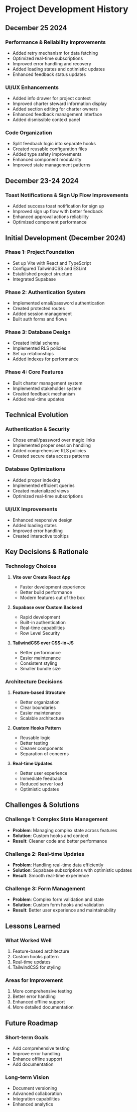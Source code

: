 # Project Development History

## December 25 2024

### Performance & Reliability Improvements
- Added retry mechanism for data fetching
- Optimized real-time subscriptions
- Improved error handling and recovery
- Added loading states and optimistic updates
- Enhanced feedback status updates

### UI/UX Enhancements
- Added info drawer for project context
- Improved charter steward information display
- Added section editing for charter owners
- Enhanced feedback management interface
- Added dismissible context panel

### Code Organization
- Split feedback logic into separate hooks
- Created reusable configuration files
- Added type safety improvements
- Enhanced component modularity
- Improved state management patterns

## December 23-24 2024

### Toast Notifications & Sign Up Flow Improvements
- Added success toast notification for sign up
- Improved sign up flow with better feedback
- Enhanced approval actions reliability
- Optimized component performance

## Initial Development (December 2024)

### Phase 1: Project Foundation
- Set up Vite with React and TypeScript
- Configured TailwindCSS and ESLint
- Established project structure
- Integrated Supabase

### Phase 2: Authentication System
- Implemented email/password authentication
- Created protected routes
- Added session management
- Built auth forms and flows

### Phase 3: Database Design
- Created initial schema
- Implemented RLS policies
- Set up relationships
- Added indexes for performance

### Phase 4: Core Features
- Built charter management system
- Implemented stakeholder system
- Created feedback mechanism
- Added real-time updates

## Technical Evolution

### Authentication & Security
- Chose email/password over magic links
- Implemented proper session handling
- Added comprehensive RLS policies
- Created secure data access patterns

### Database Optimizations
- Added proper indexing
- Implemented efficient queries
- Created materialized views
- Optimized real-time subscriptions

### UI/UX Improvements
- Enhanced responsive design
- Added loading states
- Improved error handling
- Created interactive tooltips

## Key Decisions & Rationale

### Technology Choices
1. **Vite over Create React App**
   - Faster development experience
   - Better build performance
   - Modern features out of the box

2. **Supabase over Custom Backend**
   - Rapid development
   - Built-in authentication
   - Real-time capabilities
   - Row Level Security

3. **TailwindCSS over CSS-in-JS**
   - Better performance
   - Easier maintenance
   - Consistent styling
   - Smaller bundle size

### Architecture Decisions

1. **Feature-based Structure**
   - Better organization
   - Clear boundaries
   - Easier maintenance
   - Scalable architecture

2. **Custom Hooks Pattern**
   - Reusable logic
   - Better testing
   - Cleaner components
   - Separation of concerns

3. **Real-time Updates**
   - Better user experience
   - Immediate feedback
   - Reduced server load
   - Optimistic updates

## Challenges & Solutions

### Challenge 1: Complex State Management
- **Problem**: Managing complex state across features
- **Solution**: Custom hooks and context
- **Result**: Cleaner code and better performance

### Challenge 2: Real-time Updates
- **Problem**: Handling real-time data efficiently
- **Solution**: Supabase subscriptions with optimistic updates
- **Result**: Smooth real-time experience

### Challenge 3: Form Management
- **Problem**: Complex form validation and state
- **Solution**: Custom form hooks and validation
- **Result**: Better user experience and maintainability

## Lessons Learned

### What Worked Well
1. Feature-based architecture
2. Custom hooks pattern
3. Real-time updates
4. TailwindCSS for styling

### Areas for Improvement
1. More comprehensive testing
2. Better error handling
3. Enhanced offline support
4. More detailed documentation

## Future Roadmap

### Short-term Goals
- Add comprehensive testing
- Improve error handling
- Enhance offline support
- Add documentation

### Long-term Vision
- Document versioning
- Advanced collaboration
- Integration capabilities
- Enhanced analytics